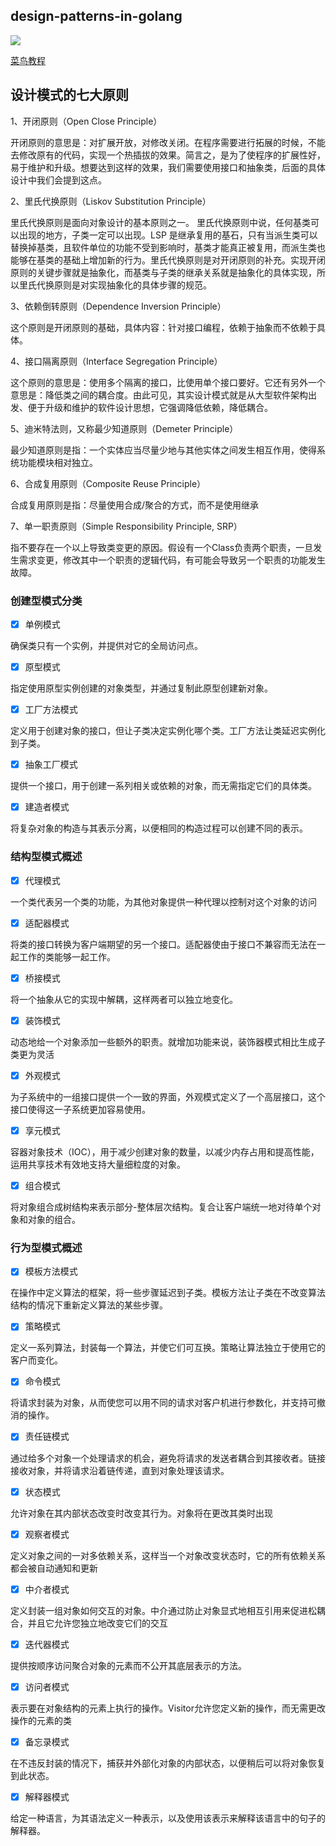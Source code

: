 ## design-patterns-in-golang

![](https://raw.githubusercontent.com/ismayilmalik/golang-design-patterns/master/logo.png)

[菜鸟教程](https://www.runoob.com/design-pattern/design-pattern-tutorial.html)


## 设计模式的七大原则
1、开闭原则（Open Close Principle）

开闭原则的意思是：对扩展开放，对修改关闭。在程序需要进行拓展的时候，不能去修改原有的代码，实现一个热插拔的效果。简言之，是为了使程序的扩展性好，易于维护和升级。想要达到这样的效果，我们需要使用接口和抽象类，后面的具体设计中我们会提到这点。

2、里氏代换原则（Liskov Substitution Principle）

里氏代换原则是面向对象设计的基本原则之一。 里氏代换原则中说，任何基类可以出现的地方，子类一定可以出现。LSP 是继承复用的基石，只有当派生类可以替换掉基类，且软件单位的功能不受到影响时，基类才能真正被复用，而派生类也能够在基类的基础上增加新的行为。里氏代换原则是对开闭原则的补充。实现开闭原则的关键步骤就是抽象化，而基类与子类的继承关系就是抽象化的具体实现，所以里氏代换原则是对实现抽象化的具体步骤的规范。

3、依赖倒转原则（Dependence Inversion Principle）

这个原则是开闭原则的基础，具体内容：针对接口编程，依赖于抽象而不依赖于具体。

4、接口隔离原则（Interface Segregation Principle）

这个原则的意思是：使用多个隔离的接口，比使用单个接口要好。它还有另外一个意思是：降低类之间的耦合度。由此可见，其实设计模式就是从大型软件架构出发、便于升级和维护的软件设计思想，它强调降低依赖，降低耦合。

5、迪米特法则，又称最少知道原则（Demeter Principle）

最少知道原则是指：一个实体应当尽量少地与其他实体之间发生相互作用，使得系统功能模块相对独立。

6、合成复用原则（Composite Reuse Principle）

合成复用原则是指：尽量使用合成/聚合的方式，而不是使用继承

7、单一职责原则（Simple Responsibility Principle, SRP）

指不要存在一个以上导致类变更的原因。假设有一个Class负责两个职责，一旦发生需求变更，修改其中一个职责的逻辑代码，有可能会导致另一个职责的功能发生故障。


### 创建型模式分类

- [x] 单例模式

确保类只有一个实例，并提供对它的全局访问点。

- [x] 原型模式

指定使用原型实例创建的对象类型，并通过复制此原型创建新对象。

- [x] 工厂方法模式

定义用于创建对象的接口，但让子类决定实例化哪个类。工厂方法让类延迟实例化到子类。

- [x] 抽象工厂模式

提供一个接口，用于创建一系列相关或依赖的对象，而无需指定它们的具体类。

- [x] 建造者模式

将复杂对象的构造与其表示分离，以便相同的构造过程可以创建不同的表示。


### 结构型模式概述

- [x] 代理模式

一个类代表另一个类的功能，为其他对象提供一种代理以控制对这个对象的访问

- [x] 适配器模式

将类的接口转换为客户端期望的另一个接口。适配器使由于接口不兼容而无法在一起工作的类能够一起工作。

- [x] 桥接模式

将一个抽象从它的实现中解耦，这样两者可以独立地变化。

- [x] 装饰模式

动态地给一个对象添加一些额外的职责。就增加功能来说，装饰器模式相比生成子类更为灵活

- [x] 外观模式

为子系统中的一组接口提供一个一致的界面，外观模式定义了一个高层接口，这个接口使得这一子系统更加容易使用。

- [x] 享元模式

容器对象技术（IOC），用于减少创建对象的数量，以减少内存占用和提高性能，运用共享技术有效地支持大量细粒度的对象。

- [x] 组合模式

将对象组合成树结构来表示部分-整体层次结构。复合让客户端统一地对待单个对象和对象的组合。

### 行为型模式概述

- [x] 模板方法模式

在操作中定义算法的框架，将一些步骤延迟到子类。模板方法让子类在不改变算法结构的情况下重新定义算法的某些步骤。

- [x] 策略模式

定义一系列算法，封装每一个算法，并使它们可互换。策略让算法独立于使用它的客户而变化。

- [x] 命令模式

将请求封装为对象，从而使您可以用不同的请求对客户机进行参数化，并支持可撤消的操作。

- [x] 责任链模式

通过给多个对象一个处理请求的机会，避免将请求的发送者耦合到其接收者。链接接收对象，并将请求沿着链传递，直到对象处理该请求。

- [x] 状态模式

允许对象在其内部状态改变时改变其行为。对象将在更改其类时出现

- [x] 观察者模式

定义对象之间的一对多依赖关系，这样当一个对象改变状态时，它的所有依赖关系都会被自动通知和更新

- [x] 中介者模式

定义封装一组对象如何交互的对象。中介通过防止对象显式地相互引用来促进松耦合，并且它允许您独立地改变它们的交互

- [x] 迭代器模式

提供按顺序访问聚合对象的元素而不公开其底层表示的方法。

- [x] 访问者模式

表示要在对象结构的元素上执行的操作。Visitor允许您定义新的操作，而无需更改操作的元素的类

- [x] 备忘录模式

在不违反封装的情况下，捕获并外部化对象的内部状态，以便稍后可以将对象恢复到此状态。

- [x] 解释器模式

给定一种语言，为其语法定义一种表示，以及使用该表示来解释该语言中的句子的解释器。